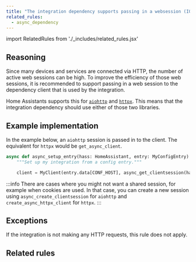```yaml
---
title: "The integration dependency supports passing in a websession (IQS028)"
related_rules:
  - async_dependency
---
```

import RelatedRules from './_includes/related_rules.jsx'

## Reasoning

Since many devices and services are connected via HTTP, the number of active web sessions can be high.
To improve the efficiency of those web sessions, it is recommended to support passing in a web session to the dependency client that is used by the integration.

Home Assistants supports this for [`aiohttp`](https://docs.aiohttp.org/en/stable/) and [`httpx`](https://www.python-httpx.org/).
This means that the integration dependency should use either of those two libraries.

## Example implementation

In the example below, an `aiohttp` session is passed in to the client.
The equivalent for `httpx` would be `get_async_client`.

```python {4} showLineNumbers
async def async_setup_entry(hass: HomeAssistant, entry: MyConfigEntry) -> bool:
    """Set up my integration from a config entry."""

    client = MyClient(entry.data[CONF_HOST], async_get_clientsession(hass))
```

:::info
There are cases where you might not want a shared session, for example when cookies are used.
In that case, you can create a new session using `async_create_clientsession` for `aiohttp` and `create_async_httpx_client` for `httpx`.
:::

## Exceptions

If the integration is not making any HTTP requests, this rule does not apply.

## Related rules

<RelatedRules relatedRules={frontMatter.related_rules}></RelatedRules>